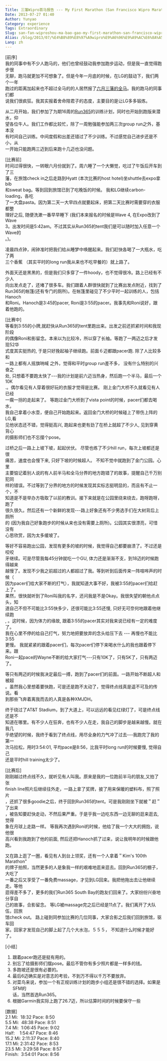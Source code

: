 ```yaml
---
Title: 三藩Wipro首马报告 --- My First Marathon (San Francisco Wipro Marathon 06/17/2013)
Date: 2013-07-27 01:40
Author: Yunyao
Category: experience
Tags: Extraordinary
Slug: san-fan-wiproshou-ma-bao-gao-my-first-marathon-san-francisco-wipro-marathon-06172013
Alias: /blog/2013/07/%E4%B8%89%E8%97%A9wipro%E9%A6%96%E9%A9%AC%E6%8A%A5%E5%91%8A-my-first-marathon-san-francisco-wipro-marathon-06-17-2013
Lang: zh
---
```


\[前序\]  
我的同事中有不少人跑马的，他们也曾经鼓动我参加跑步运动，但是我一直觉得跑步很  
无聊，跑马就更加不可想象了。但是今年一月底的时候，在LG的鼓动下，我们两个一年  
跑过的距离加起来也不超过全马的的人居然报了[六月三藩的全马](http://www.thesfmarathon.com/)。我的跑马的同事们都  
说我们很疯狂。我其实报着舍命陪君子的态度，主要目的是让LG多多锻炼。  
  
从二月开始，我们参加了为期16周的[Run365](http://irun365.org/)的训练计划，同时也开始到跑版来潜水，仰  
望各位牛人。我们工作都比较忙，除了一周勉强能参加两三次group run之外，基本没  
有时间自己训练。中间度假和出差还错过了不少训练。不过感觉自己进步还是不小，从  
一开始只能跑两三迈到后来跑十几迈也没问题。  
  
\[比赛前\]  
时间过得很快，一转眼六月份就到了。周六睡了一个大懒觉，吃过了午饭后开车到了三  
藩，在旅馆check in之后走路到Hyatt (本次比赛的host hotel)坐shuttle去expo拿bib  
和sweat bag。等到回到旅馆已到了吃晚饭的时候。 我和LG继续carbon-loading，各吃  
了一大盘pasta。因为第二天一大早四点就要起床，把第二天比赛时需要穿的衣服都整  
理好之后, 随便洗漱一番早早睡下 (我们本来报名的时候是Wave 4, 在Expo改到了Wave  
3。出发时间是5:42am。不过其实从Run365的tent我们是可以随时加入任意一个Wave的  
。)。  
  
凌晨四点钟，闹钟准时把我们给从睡梦中唤醒起来。我们赶快各喝了一大瓶水，吃了两  
三个香蕉 （其实平时的long run我从来也不吃早餐的）就上路了。  
  
外面天还是黑黑的，但是我们只多穿了一件hoody，也不觉得很冷。路上已经有不少人  
向出发点走了，还堵了很多车。我们跟着人群很快就到了比赛出发点附近，找到了  
Run365的帐篷(还有专门的厕所)。在帐篷里碰见了不少平时一起训练的人，包括Hanoch  
和Roni。Hanoch是3:45的pacer, Roni是3:55的pacer。我事先和Roni说好，跟着他跑的。  
  
\[比赛中\]  
等看到3:55的小牌,就赶快从Run365的tent里跑出来。出发之前还抓紧时间和我现阶段  
的偶像Roni和影留念。本来以为比较冷，所以穿了长袖。等跑了一两迈之后才发现52华  
式度其实挺热的, 于是只好挽起袖子继续跑。前面６迈都跟pacer跑. 除了人比较多和  
一路上都有人摇旗呐喊 之外，觉得和平时group run差不多， 没有什么特别的兴奋之  
处, 只想着不要跑太快了---我的计划是前六迈当热身，然后跑一个半马，最后一个10K  
.。偶尔看见有人穿着很好玩的衣服才觉得是比赛。 刚上金门大桥不久就看见有人已经  
一瘸一拐的走起来了。 等跑过金门大桥到了vista point的时候，pacer们都去喝水，  
我自己拿着小水壶，便自己开始跑起来。返回金门大桥的时候碰上了带伤上阵的LG,看  
见他状态还不错，觉得挺高兴, 跑起来也更有劲了在桥上就超了不少人, 见到穿黄背心  
的摄影师们也不忘摆个pose。  
  
过桥之后一路上上坡下坡，起起伏伏。 尽管也练了不少hill run，每次上坡都还是很  
痛苦，速度也会慢下来, 只好下坡的时候超人。 不知不觉中就跑到了金门公园。心里  
主要惦记着别人说的有人前半马和全马分界的地方跑错了的故事，提醒自己千万别犯同  
样的错误。不过等到了分界的地方的时候发现其实标志挺明显的，而且有不止一个，不  
知道是不是举办方吸取了以前的教训。接下来就是在公园里绕来绕去，跑呀跑呀，跑了  
很久很久。然后还有一个新鲜的发现---路上好象还有不少男选手们在大树背后上厕所  
的 (因为我自己好象跑步的时候从来也没有需要上厕所)。公园其实很漂亮，可惜没有  
心思欣赏，因为太多缓坡了。  
  
等好不容易跑出公园，发现有更多的坡的时候，我觉得自己都要崩溃了。不过还是咬咬  
牙继续。可是尽管我每45分钟就吃一个GU, 体力还是渐渐不支，到18迈的时候跑得越来  
越慢了。发现不少我之前超过的人都超过了我。等到听到后面传来一阵喧哗声的时候（  
因为pacer们给大家不断的打气），我就知道大事不好，我被3:55的pacer们给赶上了。  
果然，很快就听到了Roni叫我的名字，还问我是不是Okay。我很失望的朝他点点头，知  
道自己不但不可能比3:55快多少，还很可能比3:55还慢, 只好无可奈何地跟着他继续跑  
, 。这时候，因为体力的缘故, 跟着3:55的pacer其实对我来说已经有一定的难度了。  
我在心里不停的给自己打气，努力地把要放弃的念头给压下去 --- 再慢也不能比3:55  
更慢。 我就紧紧的跟着pacer们，每次pacer们停下来喝水什么的我也跟着停下来。跟  
Roni一起pace的Wayne不断的给大家打气---只有10K了，只有5K了，只有两迈了。  
  
等只有两迈的时候我决定最后一搏，跑到了pacer们的前面。一路开始不断超人和被超  
。虽然我心里想着要快跑，可是还是跑不太动了，觉得终点线真是遥不可及的传说。看  
到那些飞奔着离我而去的人真是各种XMJDH。  
  
终于绕过了AT&T Stadium，到了大道上，可以远远的看见红绿灯了，可是终点线还是不  
知道在哪里。有不少人在狂奔，也有不少人在走，我自己的脚步是越来越慢。就在我几  
乎绝望的时候，我终于看到了终点线，用尽全身的力气冲了过去---我跑完了我的第一  
次马拉松，用时3:54:01, 平均pace是8:56，比我平时long run的时候要慢, 觉得自己  
还是平时hill training太少了。  
  
\[比赛后\]  
刚刚越过终点线不久，就听见有人叫我。原来是我的一位跑前半马的朋友,又拍了张  
finish line照片后继续往外走，一路上拿了奖牌，披了用来保暖的塑料布，照了照片  
，还抓了很多goodie之后，终于回到Run365的tent。可是我刚刚坐下就被＂赶＂了出来  
，被告知要赶快走动，不然后果严重。于是乎我一边吃东西一边无聊的逛来逛去, 觉得  
象在月球上走路一样。 等我再次遇到Roni的时候，他给了我一个大大的拥抱，说他很  
高兴看到我跑到了他的前面, 然后还把Hanoch抓了过来，说让我明年的时候跟他跑。  
  
又在路上逛了一圈，看见有人到台上领奖，还有一个人拿着＂Kim's 100th Marathon"  
的牌子拍照，当然更多的人是象我一样的艰难地逛来逛去。回到Run365的棚子，大吃了  
一番之后又享受了一番免费massage，才见到LG回来。我把他拖出去让他继续走。等他  
逛得差不多了，更多的我们Run365 South Bay的跑友们回来了。大家纷纷兴奋地分享自  
己的故事，合影留念。 等LG被massage完之后已经是11点了。我们离开了大队伍，回旅  
馆check out。 路上碰到同参加比赛的几位同事，大家合影之后我们回到旅馆，驱车回  
家。回家才发现自己的脚上起了几个大水泡，５５５， 不知道什么时候才能好了。  
  
\[小结］  
1. 跟着pacer跑还是挺有用的。  
2. 别忘了给摄影师们摆pose。最后不管你有多少照片都是一样多的钱。  
3. 多跑坡还是很有必要的。  
4. 最后6迈确实是对意志的考验，不到万不得以千万不要放弃。  
5. 对菜鸟来说，参加一个有正规训练计划的跑步小组还是很不错的选择。如果是SFM的  
话，当然首选Run365。  
6. 根据Garmin我实际上跑了26.7迈，所以估算时间的时候要保守一些  
  
\[数据\]  
2.1 Mi:  18:32 Pace: 8:50  
5.5 Mi:  48:38 Pace: 8:51  
7.4 Mi:  1:06:45 Pace: 9:02  
Half:    1:54:47 Pace: 8:46  
15.2 Mi: 2:11:37 Pace: 8:40  
17.1 Mi: 2:31:42 Pace: 8:53  
23.5 Mi: 3:29:58 Pace: 8:57  
Finish:  3:54:01 Pace: 8:56
